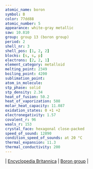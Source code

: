 ```yaml
---
atomic_name: boron
symbol: B
color: 77dd88
atomic_number: 5
appearance: white-gray metallic
saw: 10.810
group: group 13 (boron group)
period: 2
shell_nr: 3
shell_pos: [1, 2, 2]
blocks: [s, s, p]
electrons: [2, 2, 1]
element_category: metalloid
melting_point: 2349
boiling_point: 4200
sublimation_point:
atom_in_molecule:
stp_phase: solid
stp_density: 2.34
heat_of_fusion: 50.2
heat_of_vaporization: 508
molar_heat_capacity: 11.087
oxidation_states: 0 +1 +2
electronegativity: 1.57
covalent_r: 96
waals_r: 153
crystal_face: hexagonal close-packed
speed_of_sound: 12890
condition_speed_of_sounds: at 20 °C
thermal_expansion: 11.3
thermal_conductivity: 200
---
```

\|
<a href="https://www.britannica.com/science/boron-chemical-element" target="_blank" >Encyclopedia Britannica</a>
\|
<a href="https://www.britannica.com/science/boron-group-element" target="_blank" >Boron group</a>
\|
